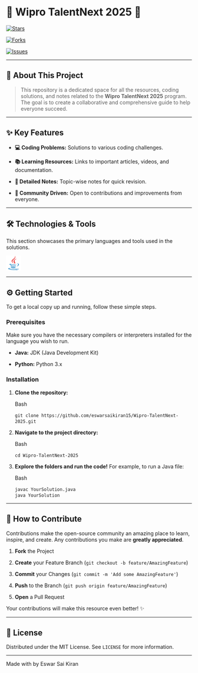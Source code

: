 
# 🚀 Wipro TalentNext 2025 🚀


</div>

<p align="center">

<a href="https://github.com/eswarsaikiran15/Wipro-TalentNext-2025/stargazers"><img src="https://img.shields.io/github/stars/eswarsaikiran15/Wipro-TalentNext-2025?style=for-the-badge&logo=github&color=FFD700" alt="Stars"></a>

<a href="https://github.com/eswarsaikiran15/Wipro-TalentNext-2025/network/members"><img src="https://img.shields.io/github/forks/eswarsaikiran15/Wipro-TalentNext-2025?style=for-the-badge&logo=github&color=87CEEB" alt="Forks"></a>

<a href="https://github.com/eswarsaikiran15/Wipro-TalentNext-2025/issues"><img src="https://img.shields.io/github/issues/eswarsaikiran15/Wipro-TalentNext-2025?style=for-the-badge&logo=github&color=FF6347" alt="Issues"></a>

</p>

---

## 🎯 About This Project

> This repository is a dedicated space for all the resources, coding solutions, and notes related to the **Wipro TalentNext 2025** program. The goal is to create a collaborative and comprehensive guide to help everyone succeed.


---

## ✨ Key Features

- **💻 Coding Problems:** Solutions to various coding challenges.
    
- **📚 Learning Resources:** Links to important articles, videos, and documentation.
    
- **📝 Detailed Notes:** Topic-wise notes for quick revision.
    
- **🌱 Community Driven:** Open to contributions and improvements from everyone.
    

---

## 🛠️ Technologies & Tools

This section showcases the primary languages and tools used in the solutions.

<p align="center">

<a href="https://www.java.com" target="_blank" rel="noreferrer"> <img src="https://raw.githubusercontent.com/devicons/devicon/master/icons/java/java-original.svg" alt="java" width="40" height="40"/> </a>


</p>

---

## ⚙️ Getting Started

To get a local copy up and running, follow these simple steps.

### Prerequisites

Make sure you have the necessary compilers or interpreters installed for the language you wish to run.

- **Java:** JDK (Java Development Kit)
    
- **Python:** Python 3.x
    

### Installation

1. **Clone the repository:**
    
    Bash
    
    ```
    git clone https://github.com/eswarsaikiran15/Wipro-TalentNext-2025.git
    ```
    
2. **Navigate to the project directory:**
    
    Bash
    
    ```
    cd Wipro-TalentNext-2025
    ```
    
3. **Explore the folders and run the code!** For example, to run a Java file:
    
    Bash
    
    ```
    javac YourSolution.java
    java YourSolution
    ```
    

---

## 🤝 How to Contribute

Contributions make the open-source community an amazing place to learn, inspire, and create. Any contributions you make are **greatly appreciated**.

1. **Fork** the Project
    
2. **Create** your Feature Branch (`git checkout -b feature/AmazingFeature`)
    
3. **Commit** your Changes (`git commit -m 'Add some AmazingFeature'`)
    
4. **Push** to the Branch (`git push origin feature/AmazingFeature`)
    
5. **Open** a Pull Request
    

Your contributions will make this resource even better! ✨

---

## 📜 License

Distributed under the MIT License. See `LICENSE` for more information.

---

<p align="center">

Made with  by Eswar Sai Kiran

</p>


